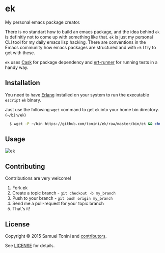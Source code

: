 # ek

My personal emacs package creator.

There is no standart how to build an emacs package, and the idea behind `ek` is definitly not to come up with something like that.
`ek` is just my personal CLI tool for my daily emacs lisp hacking. There are conventions in the Emacs community how emacs packages are structured
and with `ek` I try to get with these.

`ek` uses [Cask](https://github.com/cask/cask) for package dependency and [ert-runner](https://github.com/rejeep/ert-runner.el) for running tests in a handy way.

## Installation

You need to have [Erlang](http://www.erlang.org/download.html) installed on your system to run the executable `escript` `ek` binary.

Just use the following `wget` command to get `ek` into your home bin directory. (`~/bin/ek`)

```sh
  $ wget -P ~/bin https://github.com/tonini/ek/raw/master/bin/ek && chmod +x ~/bin/ek
```

## Usage

![ek](http://i.imgur.com/c0nytnr.png)

## Contributing

Contributions are very welcome!

1. Fork ek
2. Create a topic branch - `git checkout -b my_branch`
4. Push to your branch - `git push origin my_branch`
5. Send me a pull-request for your topic branch
6. That's it!

## License

Copyright © 2015 Samuel Tonini and
[contributors](https://github.com/tonini/ek/contributors).

See [LICENSE](LICENSE) for details.

[badge-license]: https://img.shields.io/badge/license-GPL_3-green.svg
